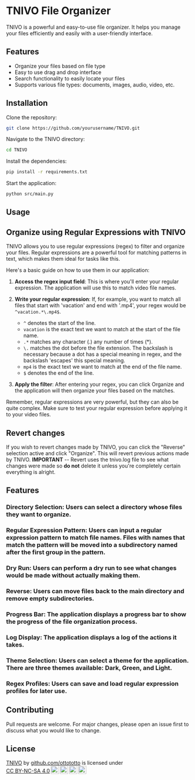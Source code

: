 # TNIVO File Organizer

TNIVO is a powerful and easy-to-use file organizer. It helps you manage your files efficiently and easily with a user-friendly interface.

## Features

- Organize your files based on file type
- Easy to use drag and drop interface
- Search functionality to easily locate your files
- Supports various file types: documents, images, audio, video, etc.

## Installation

Clone the repository:

```bash
git clone https://github.com/yourusername/TNIVO.git
```

Navigate to the TNIVO directory:

```bash
cd TNIVO
```

Install the dependencies:

```bash
pip install -r requirements.txt
```

Start the application:

```bash
python src/main.py
```

## Usage

## Organize using Regular Expressions with TNIVO

TNIVO allows you to use regular expressions (regex) to filter and organize your files. Regular expressions are a powerful tool for matching patterns in text, which makes them ideal for tasks like this.

Here's a basic guide on how to use them in our application:

1. **Access the regex input field**: This is where you'll enter your regular expression. The application will use this to match video file names.

2. **Write your regular expression**: If, for example, you want to match all files that start with 'vacation' and end with '.mp4', your regex would be `^vacation.*\.mp4$`.

   - `^` denotes the start of the line.
   - `vacation` is the exact text we want to match at the start of the file name.
   - `.*` matches any character (.) any number of times (\*).
   - `\.` matches the dot before the file extension. The backslash is necessary because a dot has a special meaning in regex, and the backslash 'escapes' this special meaning.
   - `mp4` is the exact text we want to match at the end of the file name.
   - `$` denotes the end of the line.

3. **Apply the filter**: After entering your regex, you can click Organize and the application will then organize your files based on the matches.

Remember, regular expressions are very powerful, but they can also be quite complex. Make sure to test your regular expression before applying it to your video files.


## Revert changes

If you wish to revert changes made by TNIVO, you can click the "Reverse" selection active and click "Organize". This will revert previous actions made by TNIVO. 
**IMPORTANT** -- Revert uses the tnivo.log file to see what changes were made so **do not** delete it unless you're completely certain everything is alright. 


## Features

### Directory Selection: Users can select a directory whose files they want to organize.
### Regular Expression Pattern: Users can input a regular expression pattern to match file names. Files with names that match the pattern will be moved into a subdirectory named after the first group in the pattern.
### Dry Run: Users can perform a dry run to see what changes would be made without actually making them.
### Reverse: Users can move files back to the main directory and remove empty subdirectories.
### Progress Bar: The application displays a progress bar to show the progress of the file organization process.
### Log Display: The application displays a log of the actions it takes.
### Theme Selection: Users can select a theme for the application. There are three themes available: Dark, Green, and Light.
### Regex Profiles: Users can save and load regular expression profiles for later use.

## Contributing

Pull requests are welcome. For major changes, please open an issue first to discuss what you would like to change.

## License

<p xmlns:cc="http://creativecommons.org/ns#" xmlns:dct="http://purl.org/dc/terms/"><a property="dct:title" rel="cc:attributionURL" href="https://github.com/ottototto/TNIVO">TNIVO</a> by <a rel="cc:attributionURL dct:creator" property="cc:attributionName" href="https://github.com/ottototto">github.com/ottototto</a> is licensed under <a href="http://creativecommons.org/licenses/by-nc-sa/4.0/?ref=chooser-v1" target="_blank" rel="license noopener noreferrer" style="display:inline-block;">CC BY-NC-SA 4.0<img style="height:22px!important;margin-left:3px;vertical-align:text-bottom;" src="https://mirrors.creativecommons.org/presskit/icons/cc.svg?ref=chooser-v1"><img style="height:22px!important;margin-left:3px;vertical-align:text-bottom;" src="https://mirrors.creativecommons.org/presskit/icons/by.svg?ref=chooser-v1"><img style="height:22px!important;margin-left:3px;vertical-align:text-bottom;" src="https://mirrors.creativecommons.org/presskit/icons/nc.svg?ref=chooser-v1"><img style="height:22px!important;margin-left:3px;vertical-align:text-bottom;" src="https://mirrors.creativecommons.org/presskit/icons/sa.svg?ref=chooser-v1"></a></p>
